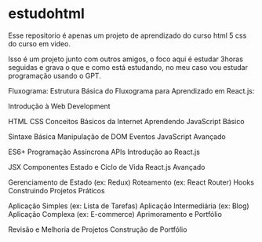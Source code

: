 # estudohtml
Esse repositorio é apenas um projeto de aprendizado do curso html 5 css do curso em video.

Isso é um projeto junto com outros amigos, o foco aqui é estudar 3horas seguidas e grava o que e como está estudando, no meu caso vou estudar programação usando o GPT.

Fluxograma:
Estrutura Básica do Fluxograma para Aprendizado em React.js:

Introdução à Web Development

HTML
CSS
Conceitos Básicos da Internet
Aprendendo JavaScript Básico

Sintaxe Básica
Manipulação de DOM
Eventos
JavaScript Avançado

ES6+
Programação Assíncrona
APIs
Introdução ao React.js

JSX
Componentes
Estado e Ciclo de Vida
React.js Avançado

Gerenciamento de Estado (ex: Redux)
Roteamento (ex: React Router)
Hooks
Construindo Projetos Práticos

Aplicação Simples (ex: Lista de Tarefas)
Aplicação Intermediária (ex: Blog)
Aplicação Complexa (ex: E-commerce)
Aprimoramento e Portfólio

Revisão e Melhoria de Projetos
Construção de Portfólio
